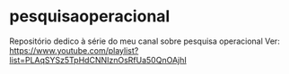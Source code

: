 # pesquisaoperacional
Repositório dedico à série do meu canal sobre pesquisa operacional
Ver: https://www.youtube.com/playlist?list=PLAqSYSz5TpHdCNNIznOsRfUa50QnOAjhI 
